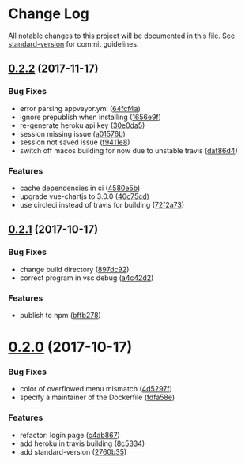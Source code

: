 # Change Log

All notable changes to this project will be documented in this file. See [standard-version](https://github.com/conventional-changelog/standard-version) for commit guidelines.

<a name="0.2.2"></a>
## [0.2.2](https://github.com/clarkdo/hare/compare/v0.2.1...v0.2.2) (2017-11-17)


### Bug Fixes

* error parsing appveyor.yml ([64fcf4a](https://github.com/clarkdo/hare/commit/64fcf4a))
* ignore prepublish when installing ([1656e9f](https://github.com/clarkdo/hare/commit/1656e9f))
* re-generate heroku api key ([30e0da5](https://github.com/clarkdo/hare/commit/30e0da5))
* session missing issue ([a01576b](https://github.com/clarkdo/hare/commit/a01576b))
* session not saved issue ([f9411e8](https://github.com/clarkdo/hare/commit/f9411e8))
* switch off macos building for now due to unstable travis ([daf86d4](https://github.com/clarkdo/hare/commit/daf86d4))


### Features

* cache dependencies in ci ([4580e5b](https://github.com/clarkdo/hare/commit/4580e5b))
* upgrade vue-chartjs to 3.0.0 ([40c75cd](https://github.com/clarkdo/hare/commit/40c75cd))
* use circleci instead of travis for building ([72f2a73](https://github.com/clarkdo/hare/commit/72f2a73))



<a name="0.2.1"></a>
## [0.2.1](https://github.com/clarkdo/hare/compare/v0.2.0...v0.2.1) (2017-10-17)


### Bug Fixes

* change build directory ([897dc92](https://github.com/clarkdo/hare/commit/897dc92))
* correct program in vsc debug ([a4c42d2](https://github.com/clarkdo/hare/commit/a4c42d2))


### Features

* publish to npm ([bffb278](https://github.com/clarkdo/hare/commit/bffb278))



<a name="0.2.0"></a>
# [0.2.0](https://github.com/clarkdo/hare/compare/v0.1.4...v0.2.0) (2017-10-17)


### Bug Fixes

* color of overflowed menu mismatch ([4d5297f](https://github.com/clarkdo/hare/commit/4d5297f))
* specify a maintainer of the Dockerfile ([fdfa58e](https://github.com/clarkdo/hare/commit/fdfa58e))


### Features

* refactor: login page ([c4ab867](https://github.com/clarkdo/hare/commit/c4ab867))
* add heroku in travis building ([8c5334](https://github.com/clarkdo/hare/commit/8c5334))
* add standard-version ([2760b35](https://github.com/clarkdo/hare/commit/2760b35))
